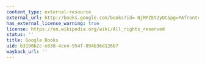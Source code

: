 ```yaml
---
content_type: external-resource
external_url: http://books.google.com/books?id=-NjMPZEt2yUC&pg=PAfrontcover
has_external_license_warning: true
license: https://en.wikipedia.org/wiki/All_rights_reserved
status: ''
title: Google Books
uid: b3190b2c-e838-4ce4-954f-094b36d126b7
wayback_url: ''
---
```

